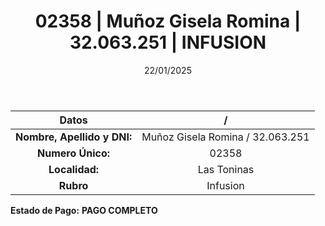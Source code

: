 ﻿---
title: 02358 | Muñoz Gisela Romina | 32.063.251 | INFUSION
date: 22/01/2025
draft: false
tags: ['las-toninas', 'titular', 'infusion']
---

|          **Datos**          |  /  |
|:---------------------------:|:---:|
| **Nombre, Apellido y DNI:** | Muñoz Gisela Romina / 32.063.251 |
|      **Numero Único:**      | 02358 |
|        **Localidad:**       | Las Toninas |
|          **Rubro**          | Infusion |

**Estado de Pago:** **PAGO COMPLETO**
